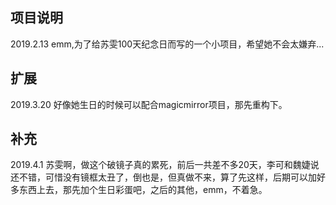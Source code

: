 

## 项目说明
2019.2.13
emm,为了给苏雯100天纪念日而写的一个小项目，希望她不会太嫌弃...

## 扩展
2019.3.20
好像她生日的时候可以配合magicmirror项目，那先重构下。


## 补充
2019.4.1
苏雯啊，做这个破镜子真的累死，前后一共差不多20天，李可和魏婕说还不错，可惜没有镜框太丑了，倒也是，但真做不来，算了先这样，后期可以加好多东西上去，那先加个生日彩蛋吧，之后的其他，emm，不着急。
